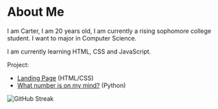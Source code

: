 # About Me

I am Carter, I am 20 years old, I am currently a rising sophomore college student. I want to major in Computer Science.

I am currently learning HTML, CSS and JavaScript.

Project:
  - [Landing Page](https://cadegore.github.io/Landing-Page) (HTML/CSS)
  - [What number is on my mind?](https://replit.com/@Carter028/What-number-is-on-my-mind) (Python)

![GitHub Streak](https://github-readme-streak-stats.herokuapp.com?user=Carter028&count_private=true&theme=github-dark&date_format=M%20j%5B%2C%20Y%5D)

